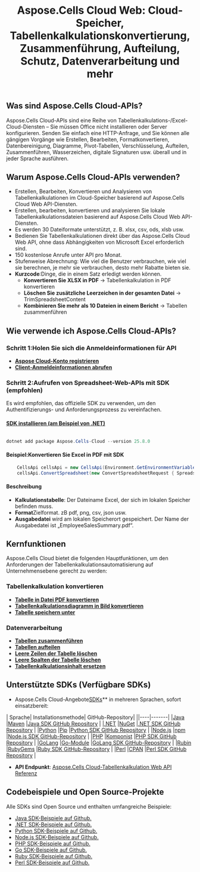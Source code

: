 ﻿---
title: "Aspose.Cells Cloud Web: Cloud-Speicher, Tabellenkalkulationskonvertierung, Zusammenführung, Aufteilung, Schutz, Datenverarbeitung und mehr"
second_title: Documen
ArticleTitle: "Aspose.Cells Cloud Web: Cloud storage, Spreadsheet conversion, merged, splitting, protecting, data processing, and mor"
linktitle: Entwicklerzentrum
type: docs
url: /de/
description: Aspose.Cells Cloud Web APIs unterstützen Spreadsheet/Excel zum Erstellen, Konvertieren, Zusammenführen, Teilen, Schützen und Ausführen innerer Objektoperationen, unter anderem. Aspose.Cells Cloud bietet ein vollständiges Dokument, unterstützt RESTful-Schnittstellen und Codebeispiele, um Entwicklern eine schnelle Integration zu ermöglichen
weight: 10
kwords: Excel, Office Cloud, REST API, Tabellenkalkulation, PDF, CSV, Json, Markdown, Aspose.Cells Cloud-Dokument
---
## Was sind Aspose.Cells Cloud-APIs?

Aspose.Cells Cloud-APIs sind eine Reihe von Tabellenkalkulations-/Excel-Cloud-Diensten – Sie müssen Office nicht installieren oder Server konfigurieren. Senden Sie einfach eine HTTP-Anfrage, und Sie können alle gängigen Vorgänge wie Erstellen, Bearbeiten, Formatkonvertieren, Datenbereinigung, Diagramme, Pivot-Tabellen, Verschlüsselung, Aufteilen, Zusammenführen, Wasserzeichen, digitale Signaturen usw. überall und in jeder Sprache ausführen.

## Warum Aspose.Cells Cloud-APIs verwenden?

- Erstellen, Bearbeiten, Konvertieren und Analysieren von Tabellenkalkulationen im Cloud-Speicher basierend auf Aspose.Cells Cloud Web API-Diensten.
- Erstellen, bearbeiten, konvertieren und analysieren Sie lokale Tabellenkalkulationsdateien basierend auf Aspose.Cells Cloud Web API-Diensten.
- Es werden 30 Dateiformate unterstützt, z. B. xlsx, csv, ods, xlsb usw.
- Bedienen Sie Tabellenkalkulationen direkt über das Aspose.Cells Cloud Web API, ohne dass Abhängigkeiten von Microsoft Excel erforderlich sind.
- 150 kostenlose Anrufe unter API pro Monat.
- Stufenweise Abrechnung: Wie viel die Benutzer verbrauchen, wie viel sie berechnen, je mehr sie verbrauchen, desto mehr Rabatte bieten sie.
- **Kurzcode**:Dinge, die in einem Satz erledigt werden können.
  - **Konvertieren Sie XLSX in PDF** → Tabellenkalkulation in PDF konvertieren
  - **Löschen Sie zusätzliche Leerzeichen in der gesamten Datei** → TrimSpreadsheetContent
  - **Kombinieren Sie mehr als 10 Dateien in einem Bericht** → Tabellen zusammenführen

## **Wie verwende ich Aspose.Cells Cloud-APIs?**

###  Schritt 1:**Holen Sie sich die Anmeldeinformationen für API**

- **[Aspose Cloud-Konto registrieren](https://dashboard.aspose.cloud/signup)**
- **[Client-Anmeldeinformationen abrufen](https://dashboard.aspose.cloud/#/applications)**

###  Schritt 2:**Aufrufen von Spreadsheet-Web-APIs mit SDK (empfohlen)**

Es wird empfohlen, das offizielle SDK zu verwenden, um den Authentifizierungs- und Anforderungsprozess zu vereinfachen.

#### **[SDK installieren (am Beispiel von .NET)](https://www.nuget.org/packages/Aspose.cells-Cloud/#readme-body-tab)**

```powershell

dotnet add package Aspose.Cells-Cloud --version 25.8.0

```

####  Beispiel:**Konvertieren Sie Excel in PDF mit SDK**

```C#
    CellsApi cellsApi = new CellsApi(Environment.GetEnvironmentVariable("ProductClientId"), Environment.GetEnvironmentVariable("ProductClientSecret"));
    cellsApi.ConvertSpreadsheet(new ConvertSpreadsheetRequest { Spreadsheet = "EmployeeSalesSummary.xlsx", format = "pdf" }, "EmployeeSalesSummary.pdf");
```

#### Beschreibung

- **Kalkulationstabelle**: Der Dateiname Excel, der sich im lokalen Speicher befinden muss.
- **Format**Zielformat. zB pdf, png, csv, json usw.
- **Ausgabedatei** wird am lokalen Speicherort gespeichert. Der Name der Ausgabedatei ist „EmployeeSalesSummary.pdf“.

## **Kernfunktionen**

Aspose.Cells Cloud bietet die folgenden Hauptfunktionen, um den Anforderungen der Tabellenkalkulationsautomatisierung auf Unternehmensebene gerecht zu werden:

### **Tabellenkalkulation konvertieren**

- **[Tabelle in Datei PDF konvertieren](https://docs.aspose.cloud/cells/convert-excel-file-to-pdf-file/)**
- **[Tabellenkalkulationsdiagramm in Bild konvertieren](https://docs.aspose.cloud/cells/convert-chart-to-image/)**
- **[Tabelle speichern unter](https://docs.aspose.cloud/cells/save-an-excel-file-as-other-formats-files/)**

### **Datenverarbeitung**

- **[Tabellen zusammenführen](https://docs.aspose.cloud/cells/merge-spreadsheets/)**
- **[Tabellen aufteilen](https://docs.aspose.cloud/cells/split-spreadsheet/)**
- **[Leere Zeilen der Tabelle löschen](https://docs.aspose.cloud/cells/delete-spreadsheet-blank-rows/)**
- **[Leere Spalten der Tabelle löschen](https://docs.aspose.cloud/cells/delete-spreadsheet-blank-columns/)**
- **[Tabellenkalkulationsinhalt ersetzen](https://docs.aspose.cloud/cells/replace-spreadsheet-content/)**

## Unterstützte SDKs (**Verfügbare SDKs**)

-  Aspose.Cells Cloud-Angebote[SDKs](https://github.com/aspose-cells-cloud)** in mehreren Sprachen, sofort einsatzbereit:

| Sprache| Installationsmethode| GitHub-Repository|
||----|-------|
|[Java](https://www.oracle.com/java/) |[Maven](https://github.com/aspose-cells-cloud/aspose-cells-cloud-java/blob/master/Aspose.Cells.Cloud.pom.xml) |[Java SDK GitHub Repository](https://github.com/aspose-cells-cloud/aspose-cells-cloud-java) |
|[.NET](https://dotnet.microsoft.com/) |[NuGet](https://www.nuget.org/packages/Aspose.cells-Cloud/#readme-body-tab) |[.NET SDK GitHub Repository](https://github.com/aspose-cells-cloud/aspose-cells-cloud-dotnet) |
|[Python](https://www.python.org/) |[Pip](https://pypi.org/project/asposecellscloud/) |[Python SDK GitHub Repository](https://github.com/aspose-cells-cloud/aspose-cells-cloud-python) |
|[Node.js](https://nodejs.org/en) |[npm](https://www.npmjs.com/package/asposecellscloud) |[Node.js SDK GitHub-Repository](https://github.com/aspose-cells-cloud/aspose-cells-cloud-node) |
|[PHP](https://www.php.net/) |[Komponist](https://packagist.org/packages/aspose/cells-sdk-php) |[PHP SDK GitHub Repository](https://github.com/aspose-cells-cloud/aspose-cells-cloud-php) |
|[GoLang](https://go.dev/) |[Go-Module](https://pkg.go.dev/github.com/aspose-cells-cloud/aspose-cells-cloud-go/v25) |[GoLang SDK GitHub-Repository](https://github.com/aspose-cells-cloud/aspose-cells-cloud-go) |
|[Rubin](https://www.ruby-lang.org/) |[RubyGems](https://rubygems.org/gems/aspose_cells_cloud) |[Ruby SDK GitHub-Repository](https://github.com/aspose-cells-cloud/aspose-cells-cloud-ruby) |
|[Perl](https://www.perl.org/) |[CPAN](https://metacpan.org/dist/AsposeCellsCloud-CellsApi) |[Perl SDK GitHub Repository](https://github.com/aspose-cells-cloud/aspose-cells-cloud-perl) |

- **API Endpunkt**: [Aspose.Cells Cloud-Tabellenkalkulation Web API Referenz](https://reference.aspose.cloud/cells/)

## **Codebeispiele und Open Source-Projekte**

Alle SDKs sind Open Source und enthalten umfangreiche Beispiele:

- [Java SDK-Beispiele auf Github.](https://github.com/aspose-cells-cloud/aspose-cells-cloud-java/tree/master/Examples)
- [.NET SDK-Beispiele auf Github.](https://github.com/aspose-cells-cloud/aspose-cells-cloud-dotnet/tree/master/examples)
- [Python SDK-Beispiele auf Github.](https://github.com/aspose-cells-cloud/aspose-cells-cloud-python/tree/master/examples)
- [Node.js SDK-Beispiele auf Github.](https://github.com/aspose-cells-cloud/aspose-cells-cloud-node/tree/master/Examples)
- [PHP SDK-Beispiele auf Github.](https://github.com/aspose-cells-cloud/aspose-cells-cloud-php/tree/master/examples)
- [Go SDK-Beispiele auf Github.](https://github.com/aspose-cells-cloud/aspose-cells-cloud-go/tree/master/examples)
- [Ruby SDK-Beispiele auf Github.](https://github.com/aspose-cells-cloud/aspose-cells-cloud-ruby/tree/master/examples)
- [Perl SDK-Beispiele auf Github.](https://github.com/aspose-cells-cloud/aspose-cells-cloud-perl/tree/master/examples)
